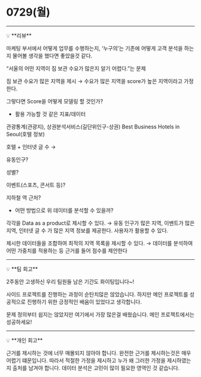 # 0729(월)

---

<aside>
💡 **리뷰**

</aside>

마케팅 부서에서 어떻게 업무를 수행하는지, ‘누구의’는 기존에 어떻게 고객 분석을 하는지 물어볼 생각을 했다면 좋았을것 같다.

“서울의 어떤 지역이 짐 보관 수요가 많은지 알기 어렵다.”는 문제

짐 보관 수요가 많은 지역을 제시 → 수요가 많은 지역을 score가 높은 지역이라고 가정한다.

그렇다면 Score을 어떻게 모델링 할 것인가?

- 활용 가능할 것 같은 지표/데이터

관광통계(관광지), 상권분석서비스(길단위인구-상권) Best Business Hotels in Seoul(호텔 정보)

호텔 + 인터넷 글 수 → 

유동인구?

성별?

이벤트(스포츠, 콘서트 등)?

지하철 역 근처?

- 어떤 방법으로 위 데이터를 분석할 수 있을까?

각각을 Data as a product로 제시할 수 있다. → 유동 인구가 많은 지역, 이벤트가 많은 지역, 인터넷 글 수 가 많은 지역 정보를 제공한다. 사용자가 활용할 수 있다.

제시한 데이터들을 조합하여 최적의 지역 목록을 제시할 수 있다. → 데이터를 분석하여 어떤 가중치를 적용하는 등 근거를 들어 점수를 제안한다

---

<aside>
💡 **팀 회고**

</aside>

2주동안 고생하신 우리 팀원들 남은 기간도 화이팅입니다~!

사이드 프로젝트를 진행하는 과정이 순탄치많은 않았습니다. 하지만 메인 프로젝트를 성공적으로 진행하기 위한 긍정적인 배움이 있었다고 생각합니다.

문제 정의부터 쉽지는 않았지만 여기에서 가장 많은걸 배웠습니다. 메인 프로젝트에서는 성공하세요!

---


<aside>
💡 **개인 회고**

</aside>

근거를 제시하는 것에 너무 매몰되지 않아야 합니다. 
완전한 근거를 제시하는것은 매우 어렵기 떄문입니다.
따라서 적절한 가정을 제시하고 누가 왜 그러한 가정을 제시하였는지 출처를 남겨야 합니다.
데이터 분석은 고민이 많이 필요한 영역인 것 같습니다.
